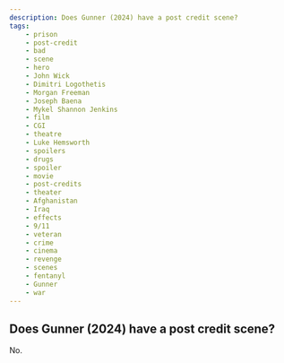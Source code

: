 ```yaml
---
description: Does Gunner (2024) have a post credit scene?
tags: 
    - prison
    - post-credit
    - bad
    - scene
    - hero
    - John Wick
    - Dimitri Logothetis
    - Morgan Freeman
    - Joseph Baena
    - Mykel Shannon Jenkins
    - film
    - CGI
    - theatre
    - Luke Hemsworth
    - spoilers
    - drugs
    - spoiler
    - movie
    - post-credits
    - theater
    - Afghanistan
    - Iraq
    - effects
    - 9/11
    - veteran
    - crime
    - cinema
    - revenge
    - scenes
    - fentanyl
    - Gunner
    - war
---
```


## Does Gunner (2024) have a post credit scene?

No.
